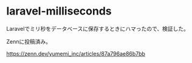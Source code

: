 # laravel-milliseconds
Laravelでミリ秒をデータベースに保存するときにハマったので、検証した。

Zennに投稿済み。

https://zenn.dev/yumemi_inc/articles/87a796ae86b7bb
